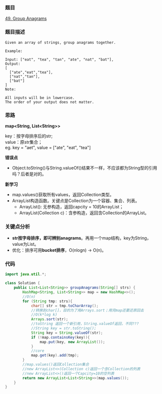 ### 题目
[49. Group Anagrams](https://leetcode.com/problems/group-anagrams/)

### 题目描述
```
Given an array of strings, group anagrams together.

Example:

Input: ["eat", "tea", "tan", "ate", "nat", "bat"],
Output:
[
  ["ate","eat","tea"],
  ["nat","tan"],
  ["bat"]
]
Note:

All inputs will be in lowercase.
The order of your output does not matter.
```

### 思路
**map\<String, List\<String>>**

key：按字母排序后的str;  
value：原str集合；  
eg. key = "aet", value = ["ate", "eat", "tea"]

**错误点**
* Object.toString()与String.valueOf()结果不一样，不应该都为String型的引用吗？后者是对的。

**新学习**

* map.values()获取所有values，返回Collection类型。
* ArrayList构造函数。关键点是Collection为一个容器、集合、列表。
	* ArrayList(): 无参构造，返回capcity = 10的ArrayList；
	* ArrayList(Collection c)：含参构造，返回含Collection的ArrayList。

### 关键点分析
* **str按字母排序，即可辨别anagrams**。再用一个map结构，key为String，value为List<String>。
* 优化：排序可用**bucket排序**，O(nlogn) -> O(n)。


### 代码
```java
import java.util.*;

class Solution {
    public List<List<String>> groupAnagrams(String[] strs) {
        HashMap<String, List<String>> map = new HashMap<>();
        //O(n)
        for (String tmp: strs){
            char[] str = tmp.toCharArray();
            //转换到char[]，目的为了用Arrays.sort；用完map还要还原回去
            //O(k*log k)
            Arrays.sort(str);
            //toString 返回一个新引用，String.valueOf返回，不同???
            //String key = str.toString();
            String key = String.valueOf(str);
            if (!map.containsKey(key)){
                map.put(key, new ArrayList());
            }
            //core
            map.get(key).add(tmp);
        }
        //map.values()返回Collection集合
        //new ArrayList<>(Collection c)返回一个含Collection的列表
        //new ArrayList<>()返回一个Capcity=10的空列表
        return new ArrayList<List<String>>(map.values());
    }
}
```